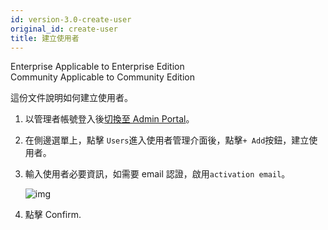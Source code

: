 ```yaml
---
id: version-3.0-create-user
original_id: create-user
title: 建立使用者
---
```

<div class="label-sect">
  <div class="ee-only tooltip">Enterprise
    <span class="tooltiptext">Applicable to Enterprise Edition</span>
  </div>
  <div class="ce-only tooltip">Community
    <span class="tooltiptext">Applicable to Community Edition</span>
  </div>
</div>

這份文件說明如何建立使用者。

1. 以管理者帳號登入後[切換至 Admin Portal](login-portal-admin)。

2. 在側邊選單上，點擊 `Users`進入使用者管理介面後，點擊`+ Add`按鈕，建立使用者。

3. 輸入使用者必要資訊，如需要 email 認證，啟用`activation email`。

    ![img](assets/qs-create-user_v3.png)

4. 點擊 Confirm.
